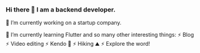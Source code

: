### Hi there 👋 I am a backend developer.
🔭 I’m currently working on a startup company.

🌱 I’m currently learning Flutter and so many other interesting things:
⚡ Blog
⚡ Video editing
⚡ Kendo 🤺
⚡ Hiking ⛰️
⚡ Explore the word!


<!--
**Amber916Young/Amber916Young** is a ✨ _special_ ✨ repository because its `README.md` (this file) appears on your GitHub profile.

Here are some ideas to get you started:

- 🔭 I’m currently working on ...
- 🌱 I’m currently learning ...
- 👯 I’m looking to collaborate on ...
- 🤔 I’m looking for help with ...
- 💬 Ask me about ...
- 📫 How to reach me: ...
- 😄 Pronouns: ...
- ⚡ Fun fact: ...
-->

<!-- 
[![Amber916Young's GitHub stats](https://github-readme-stats.vercel.app/api?username=Amber916Young)](https://github.com/anuraghazra/github-readme-stats)


 -->

